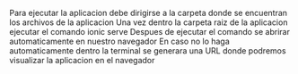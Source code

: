 Para ejecutar la aplicacion debe dirigirse a la carpeta donde se encuentran los archivos de la aplicacion
Una vez dentro la carpeta raiz de la aplicacion ejecutar el comando ionic serve
Despues de ejecutar el comando se abrirar automaticamente en nuestro navegador 
En caso no lo haga automaticamente dentro la terminal se generara una URL donde podremos visualizar la aplicacion en el navegador
